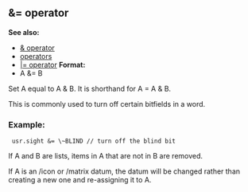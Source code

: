 ## &= operator
**See also:**
*   [& operator](/ref/operator/&.md) 
*   [operators](/ref/operator.md) 
*   [\|= operator](/ref/operator/%7C=.md) <!-- -->
**Format:**
*   A &= B


Set A equal to A & B. It is shorthand for A = A & B.


This is commonly used to turn off certain bitfields in a word.
### Example:

```
 usr.sight &= \~BLIND // turn off the blind bit 
```



If A and B are lists, items in A that are not in B are removed.


If A is an /icon or /matrix datum, the datum will be changed
rather than creating a new one and re-assigning it to A.